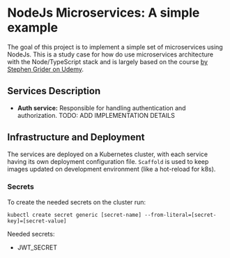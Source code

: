 # NodeJs Microservices: A simple example

The goal of this project is to implement a simple set of microservices using NodeJs. This is a study case for how do use microservices architecture with the Node/TypeScript stack and is largely based on the course [by Stephen Grider on Udemy](https://www.udemy.com/course/microservices-with-node-js-and-react/?utm_source=adwords&utm_medium=udemyads&utm_campaign=LongTail_la.EN_cc.BR&utm_content=deal4584&utm_term=_._ag_112130202440_._ad_658067503365_._kw__._de_c_._dm__._pl__._ti_dsa-1007766171312_._li_1001772_._pd__._&matchtype=&gad_source=1&gclid=CjwKCAiAp5qsBhAPEiwAP0qeJrJk_BijvEm6cB6J6rwY8LWRIy0KBncbDAwo4CqVZ_rLknFU-T9InxoCDf8QAvD_BwE).

## Services Description

- **Auth service:** Responsible for handling authentication and authorization. TODO: ADD IMPLEMENTATION DETAILS

## Infrastructure and Deployment

The services are deployed on a Kubernetes cluster, with each service having its own deployment configuration file. `Scaffold` is used to keep images updated on development environment (like a hot-reload for k8s).

### Secrets

To create the needed secrets on the cluster run:

```
kubectl create secret generic [secret-name] --from-literal=[secret-key]=[secret-value]
```

Needed secrets:
- JWT_SECRET
